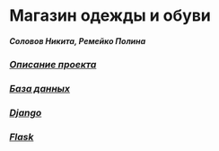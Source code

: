 # Магазин одежды и обуви
##### Соловов Никита, Ремейко Полина
### [_Описание проекта_](https://github.com/CyberEssence/clothes_magazine/blob/main/Description.md)
### [_База данных_](https://github.com/CyberEssence/clothes_magazine/blob/main/%D0%A0%D0%B5%D0%BB%D1%8F%D1%86%D0%B8%D0%BE%D0%BD%D0%BD%D0%B0%D1%8F%20%D1%81%D1%85%D0%B5%D0%BC%D0%B0.png)

### [_Django_](https://github.com/CyberEssence/clothes_magazine/blob/main/Doker/Django)



### [_Flask_](https://github.com/CyberEssence/clothes_magazine/blob/main/Dokerfile(Flask).yml.md)
[3]:https://github.com/CyberEssence/clothes_magazine/blob/main/docker-compose.yml(Flask).yml.md
